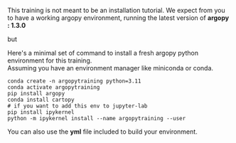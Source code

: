 This training is not meant to be an installation tutorial. We expect from you to have a working argopy environment, running the latest version of **argopy : 1.3.0**
  
but
  
Here's a minimal set of command to install a fresh argopy python environment for this training.  
Assuming you have an environment manager like miniconda or conda.  

```
conda create -n argopytraining python=3.11
conda activate argopytraining
pip install argopy
conda install cartopy
# if you want to add this env to jupyter-lab
pip install ipykernel
python -m ipykernel install --name argopytraining --user
```
  
You can also use the **yml** file included to build your environment.